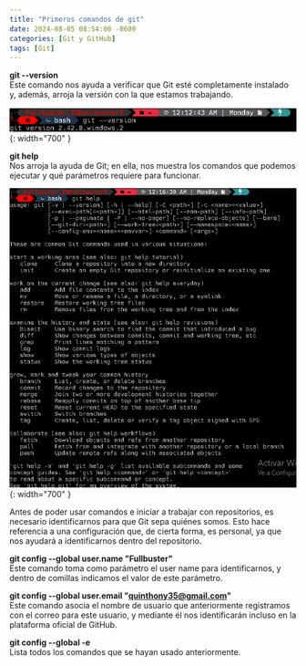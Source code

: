```yaml
---
title: "Primeros comandos de git"
date: 2024-08-05 08:54:00 -0600
categories: [Git y GitHub]
tags: [Git]
---
```


**git --version**  
Este comando nos ayuda a verificar que Git esté completamente instalado y, además, arroja la versión con la que estamos trabajando.

![alt text](/assets/01-git.png){: width="700" }

**git help**  
Nos arroja la ayuda de Git; en ella, nos muestra los comandos que podemos ejecutar y qué parámetros requiere para funcionar.

![alt text](/assets/02-git.png){: width="700" }

Antes de poder usar comandos e iniciar a trabajar con repositorios, es necesario identificarnos para que Git sepa quiénes somos. Esto hace referencia a una configuración que, de cierta forma, es personal, ya que nos ayudará a identificarnos dentro del repositorio.

**git config --global user.name "Fullbuster"**  
Este comando toma como parámetro el user name para identificarnos, y dentro de comillas indicamos el valor de este parámetro.

**git config --global user.email "quinthony35@gmail.com"**  
Este comando asocia el nombre de usuario que anteriormente registramos con el correo para este usuario, y mediante él nos identificarán incluso en la plataforma oficial de GitHub.

**git config --global -e**  
Lista todos los comandos que se hayan usado anteriormente.
